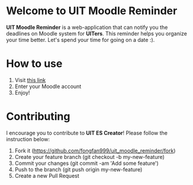 # Welcome to UIT Moodle Reminder
**UIT Moodle Reminder** is a web-application that can notify you the deadlines on Moodle system for **UITers**. This reminder helps you organize your time better. Let's spend your time for going on a date :&#41;.

# How to use
1. Visit  [this link](http://umr.foxfizz.com/)
2. Enter your Moodle account
3. Enjoy!

# Contributing
I encourage you to contribute to **UIT ES Creator**! Please follow the instruction below:

1. Fork it (https://github.com/fongfan999/uit_moodle_reminder/fork)
2. Create your feature branch (git checkout -b my-new-feature)
3. Commit your changes (git commit -am 'Add some feature')
4. Push to the branch (git push origin my-new-feature)
5. Create a new Pull Request
